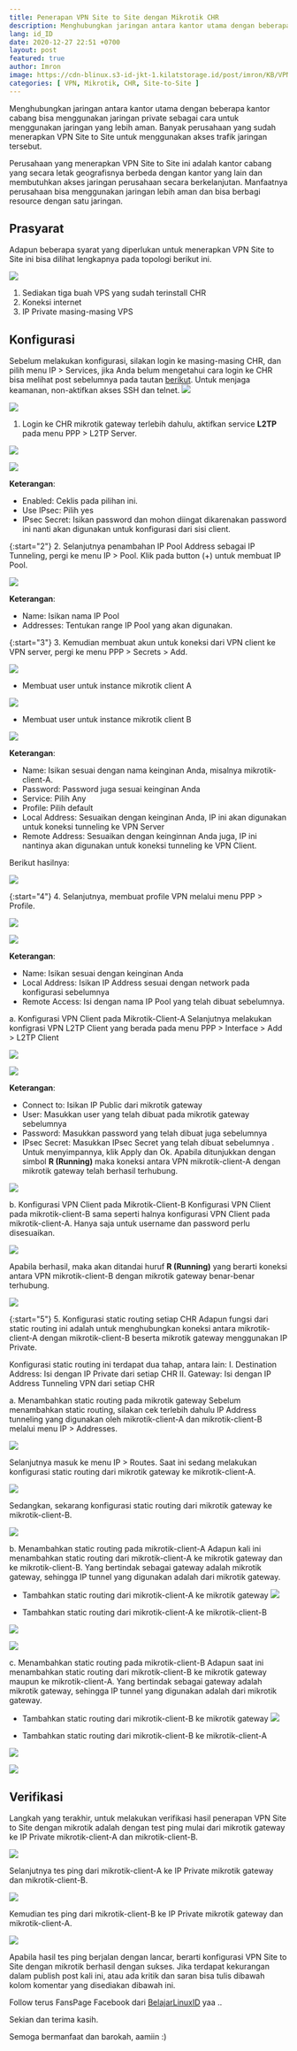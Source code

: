 ```yaml
---
title: Penerapan VPN Site to Site dengan Mikrotik CHR
description: Menghubungkan jaringan antara kantor utama dengan beberapa kantor cabang bisa menggunakan jaringan private sebagai cara untuk menggunakan jaringan yang lebih aman.
lang: id_ID
date: 2020-12-27 22:51 +0700
layout: post
featured: true
author: Imron
image: https://cdn-blinux.s3-id-jkt-1.kilatstorage.id/post/imron/KB/VPN%20Site%20to%20Site/Cover-art/vpn-site-to-site.png
categories: [ VPN, Mikrotik, CHR, Site-to-Site ]
---
```


Menghubungkan jaringan antara kantor utama dengan beberapa kantor cabang bisa menggunakan jaringan private sebagai cara untuk menggunakan jaringan yang lebih aman. Banyak perusahaan yang sudah menerapkan VPN Site to Site untuk menggunakan akses trafik jaringan tersebut. 

Perusahaan yang menerapkan VPN Site to Site ini adalah kantor cabang yang secara letak geografisnya berbeda dengan kantor yang lain dan membutuhkan akses jaringan perusahaan secara berkelanjutan. Manfaatnya perusahaan bisa menggunakan jaringan lebih aman dan bisa berbagi resource dengan satu jaringan. 

## Prasyarat
Adapun beberapa syarat yang diperlukan untuk menerapkan VPN Site to Site ini bisa dilihat lengkapnya pada topologi berikut ini. 

![](https://cdn-blinux.s3-id-jkt-1.kilatstorage.id/post/imron/KB/VPN%20Site%20to%20Site/Topologi%20Jaringan.png
)

1. Sediakan tiga buah VPS yang sudah terinstall CHR
2. Koneksi internet 
3. IP Private masing-masing VPS 

## Konfigurasi 
Sebelum melakukan konfigurasi, silakan login ke masing-masing CHR, dan pilih menu IP > Services, jika Anda belum mengetahui cara login ke CHR bisa melihat post sebelumnya pada tautan [berikut](https://belajarlinux.id/Install-Cloud-Hosted-Router(CHR)-pada-VPS-Ubuntu-20.04-LTS/). 
Untuk menjaga keamanan, non-aktifkan akses SSH dan telnet. 
![](https://cdn-blinux.s3-id-jkt-1.kilatstorage.id/post/imron/KB/VPN%20Site%20to%20Site/6.%20Login%20Winbox.png)

![](https://cdn-blinux.s3-id-jkt-1.kilatstorage.id/post/imron/KB/VPN%20Site%20to%20Site/7.%20Disable%20service.png)


1. Login ke CHR mikrotik gateway terlebih dahulu, aktifkan service **L2TP** pada menu PPP > L2TP Server. 

![](https://cdn-blinux.s3-id-jkt-1.kilatstorage.id/post/imron/KB/VPN%20Site%20to%20Site/8.%20LPTP%20Server.png)

![](https://cdn-blinux.s3-id-jkt-1.kilatstorage.id/post/imron/KB/VPN%20Site%20to%20Site/9.%20Enable%20LPTP%20Server.png)

**Keterangan**: 
- Enabled: Ceklis pada pilihan ini. 
- Use IPsec: Pilih yes 
- IPsec Secret: Isikan password dan mohon diingat dikarenakan password ini nanti akan digunakan untuk konfigurasi dari sisi client. 

{:start="2"}
2. Selanjutnya penambahan IP Pool Address sebagai IP Tunneling, pergi ke menu IP > Pool. Klik pada button (+) untuk membuat IP Pool. 

![](https://cdn-blinux.s3-id-jkt-1.kilatstorage.id/post/imron/KB/VPN%20Site%20to%20Site/10.%20Add%20pool.png)

**Keterangan**: 
- Name: Isikan nama IP Pool 
- Addresses: Tentukan range IP Pool yang akan digunakan. 

{:start="3"}
3. Kemudian membuat akun untuk koneksi dari VPN client ke VPN server, pergi ke menu PPP > Secrets > Add. 

![](https://cdn-blinux.s3-id-jkt-1.kilatstorage.id/post/imron/KB/VPN%20Site%20to%20Site/11.%20Secret.png)

- Membuat user untuk instance mikrotik client A

![](https://cdn-blinux.s3-id-jkt-1.kilatstorage.id/post/imron/KB/VPN%20Site%20to%20Site/12.%20Secreta.png)

- Membuat user untuk instance mikrotik client B 

![](https://cdn-blinux.s3-id-jkt-1.kilatstorage.id/post/imron/KB/VPN%20Site%20to%20Site/12.%20Secretb.png)

**Keterangan**: 
- Name: Isikan sesuai dengan nama keinginan Anda, misalnya mikrotik-client-A.
- Password: Password juga sesuai keinginan Anda 
- Service: Pilih Any 
- Profile: Pilih default 
- Local Address: Sesuaikan dengan keinginan Anda, IP ini akan digunakan untuk koneksi tunneling ke VPN Server
- Remote Address: Sesuaikan dengan keinginnan Anda juga, IP ini nantinya akan digunakan untuk koneksi tunneling ke VPN Client. 

Berikut hasilnya: 

![](https://cdn-blinux.s3-id-jkt-1.kilatstorage.id/post/imron/KB/VPN%20Site%20to%20Site/13.%20hasil%20secret.png)

{:start="4"}
4. Selanjutnya, membuat profile VPN melalui menu PPP > Profile. 

![](https://cdn-blinux.s3-id-jkt-1.kilatstorage.id/post/imron/KB/VPN%20Site%20to%20Site/14.%20Profile.png)

![](https://cdn-blinux.s3-id-jkt-1.kilatstorage.id/post/imron/KB/VPN%20Site%20to%20Site/15.%20Profil%20vpn.png)

**Keterangan**: 
- Name: Isikan sesuai dengan keinginan Anda
- Local Address: Isikan IP Address sesuai dengan network pada konfigurasi sebelumnya
- Remote Access: Isi dengan nama IP  Pool yang telah dibuat sebelumnya. 

a. Konfigurasi VPN Client pada Mikrotik-Client-A
Selanjutnya melakukan konfigrasi VPN L2TP Client yang berada pada menu PPP > Interface > Add > L2TP Client 

![](https://cdn-blinux.s3-id-jkt-1.kilatstorage.id/post/imron/KB/VPN%20Site%20to%20Site/17.%20Add%20vpn-client%20b.png)

![](https://cdn-blinux.s3-id-jkt-1.kilatstorage.id/post/imron/KB/VPN%20Site%20to%20Site/16.%20Add%20vpn-client%20A%282%29.png)

**Keterangan**: 
- Connect to: Isikan IP Public dari mikrotik gateway 
- User: Masukkan user yang telah dibuat pada mikrotik gateway sebelumnya
- Password: Masukkan password yang telah dibuat juga sebelumnya
- IPsec Secret: Masukkan IPsec Secret yang telah dibuat sebelumnya . 
Untuk menyimpannya, klik Apply dan Ok. Apabila ditunjukkan dengan simbol **R (Running)** maka koneksi antara VPN mikrotik-client-A dengan mikrotik gateway telah berhasil terhubung. 

![](https://cdn-blinux.s3-id-jkt-1.kilatstorage.id/post/imron/KB/VPN%20Site%20to%20Site/16.%20Add%20vpn-client%20A%283%29.png)

b. Konfigurasi VPN Client pada Mikrotik-Client-B
Konfigurasi VPN Client pada mikrotik-client-B sama seperti halnya konfigurasi VPN Client pada mikrotik-client-A. Hanya saja untuk username dan password perlu disesuaikan. 

![](https://cdn-blinux.s3-id-jkt-1.kilatstorage.id/post/imron/KB/VPN%20Site%20to%20Site/17.%20Add%20vpn-client%20b%282%29.png)

Apabila berhasil, maka akan ditandai huruf **R (Running)** yang berarti koneksi antara VPN mikrotik-client-B dengan mikrotik gateway benar-benar terhubung. 

![](https://cdn-blinux.s3-id-jkt-1.kilatstorage.id/post/imron/KB/VPN%20Site%20to%20Site/17.%20Add%20vpn-client%20b%283%29.png)

{:start="5"}
5. Konfigurasi static routing setiap CHR 
Adapun fungsi dari static routing ini adalah untuk menghubungkan koneksi antara mikrotik-client-A dengan mikrotik-client-B beserta mikrotik gateway menggunakan IP Private. 

Konfigurasi static routing ini terdapat dua tahap, antara lain: 
I. Destination Address: Isi dengan IP Private dari setiap CHR 
II. Gateway: Isi dengan IP Address Tunneling VPN dari setiap CHR 

a. Menambahkan static routing pada mikrotik gateway
Sebelum menambahkan static routing, silakan cek terlebih dahulu IP Address tunneling yang digunakan oleh mikrotik-client-A dan mikrotik-client-B melalui menu IP > Addresses. 

![](https://cdn-blinux.s3-id-jkt-1.kilatstorage.id/post/imron/KB/VPN%20Site%20to%20Site/18.%20IP%20Address%20GW.png)

Selanjutnya masuk ke menu IP > Routes. 
Saat ini sedang melakukan konfigurasi static routing dari mikrotik gateway ke mikrotik-client-A.  

![](https://cdn-blinux.s3-id-jkt-1.kilatstorage.id/post/imron/KB/VPN%20Site%20to%20Site/19.%20dari%20gw%20ke%20A.png)

Sedangkan, sekarang konfigurasi static routing dari mikrotik gateway ke mikrotik-client-B. 

![](https://cdn-blinux.s3-id-jkt-1.kilatstorage.id/post/imron/KB/VPN%20Site%20to%20Site/19.%20dari%20gw%20ke%20B.png)

b. Menambahkan static routing pada mikrotik-client-A
Adapun kali ini menambahkan static routing dari mikrotik-client-A ke mikrotik gateway dan ke mikrotik-client-B. Yang bertindak sebagai gateway adalah mikrotik gateway, sehingga IP tunnel yang digunakan adalah dari mikrotik gateway. 

- Tambahkan static routing dari mikrotik-client-A ke mikrotik gateway
![](https://cdn-blinux.s3-id-jkt-1.kilatstorage.id/post/imron/KB/VPN%20Site%20to%20Site/20.%20dari%20A%20ke%20gw.png)

- Tambahkan static routing dari mikrotik-client-A ke mikrotik-client-B

![](https://cdn-blinux.s3-id-jkt-1.kilatstorage.id/post/imron/KB/VPN%20Site%20to%20Site/21.%20dari%20A%20ke%20B.png)

![](https://cdn-blinux.s3-id-jkt-1.kilatstorage.id/post/imron/KB/VPN%20Site%20to%20Site/21.%20dari%20A%20ke%20B%282%29.png)

c. Menambahkan static routing pada mikrotik-client-B
Adapun saat ini menambahkan static routing dari mikrotik-client-B ke mikrotik gateway maupun ke mikrotik-client-A. Yang bertindak sebagai gateway adalah mikrotik gateway, sehingga IP tunnel yang digunakan adalah dari mikrotik gateway. 

- Tambahkan static routing dari mikrotik-client-B ke mikrotik gateway
![](https://cdn-blinux.s3-id-jkt-1.kilatstorage.id/post/imron/KB/VPN%20Site%20to%20Site/22.%20dari%20B%20ke%20GW.png)

- Tambahkan static routing dari mikrotik-client-B ke mikrotik-client-A

![](https://cdn-blinux.s3-id-jkt-1.kilatstorage.id/post/imron/KB/VPN%20Site%20to%20Site/22.%20dari%20B%20ke%20A.png)

![](https://cdn-blinux.s3-id-jkt-1.kilatstorage.id/post/imron/KB/VPN%20Site%20to%20Site/22.%20dari%20B%20ke%20GW%282%29.png)

## Verifikasi

Langkah yang terakhir, untuk melakukan verifikasi hasil penerapan VPN Site to Site dengan mikrotik adalah dengan test ping mulai dari mikrotik gateway ke IP Private mikrotik-client-A dan mikrotik-client-B. 

![](https://cdn-blinux.s3-id-jkt-1.kilatstorage.id/post/imron/KB/VPN%20Site%20to%20Site/23.%20Test%20Ping%20GW.png)

Selanjutnya tes ping dari mikrotik-client-A ke IP Private mikrotik gateway dan mikrotik-client-B. 

![](https://cdn-blinux.s3-id-jkt-1.kilatstorage.id/post/imron/KB/VPN%20Site%20to%20Site/23.%20Test%20Ping%20A.png)

Kemudian tes ping dari mikrotik-client-B ke IP Private mikrotik gateway dan mikrotik-client-A. 

![](https://cdn-blinux.s3-id-jkt-1.kilatstorage.id/post/imron/KB/VPN%20Site%20to%20Site/23.%20Test%20Ping%20B.png)

Apabila hasil tes ping berjalan dengan lancar, berarti konfigurasi VPN Site to Site dengan mikrotik berhasil dengan sukses. 
Jika terdapat kekurangan dalam publish post kali ini, atau ada kritik dan saran bisa tulis dibawah kolom komentar yang disediakan dibawah ini. 

Follow terus FansPage Facebook dari [BelajarLinuxID](https://web.facebook.com/belajarlinuxid/) yaa .. 

Sekian dan terima kasih. 

Semoga bermanfaat dan barokah, aamiin :) 